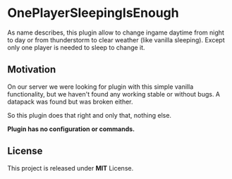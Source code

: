 # OnePlayerSleepingIsEnough

As name  describes, this plugin allow to change ingame daytime from night to day or from thunderstorm to clear weather (like vanilla sleeping).
Except only one player is needed to sleep to change it.

## Motivation

On our server we were looking for plugin with this simple vanilla functionality, but we haven't found any working stable or without bugs. A datapack was found but was broken either.

So this plugin does that right and only that, nothing else. 

**Plugin has no configuration or commands.**

## License

This project is released under **MIT** License.